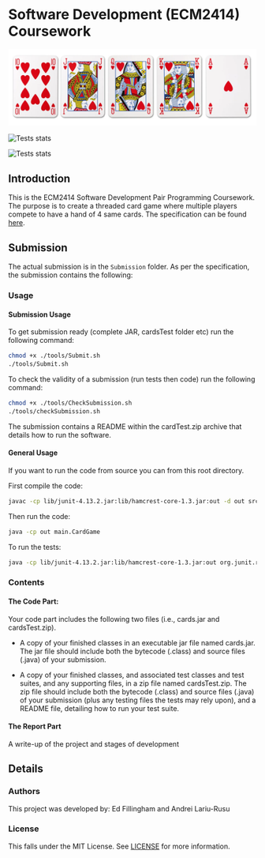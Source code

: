 # Software Development (ECM2414) Coursework

<img src="res/readme_header.png" alt="drawing" width="650"/>

![Tests stats](https://img.shields.io/badge/tests-tests%20failed%3A%200%2C%20passed%3A%2030-success)

![Tests stats](https://img.shields.io/badge/code%20coverage-89%25%20of%20lines-brightgreen)

## Introduction
This is the ECM2414 Software Development Pair Programming Coursework. The purpose is to create
a threaded card game where multiple players compete to have a hand of 4 same cards. 
The specification can be found [here](res/ECM2414-CA-2024.pdf). 

## Submission
The actual submission is in the `Submission` folder. As per the specification, the submission
contains the following:
### Usage
#### Submission Usage
To get submission ready (complete JAR, cardsTest folder etc) run the following command:
```bash
chmod +x ./tools/Submit.sh 
./tools/Submit.sh 
```

To check the validity of a submission (run tests then code) run the following command:
```bash
chmod +x ./tools/CheckSubmission.sh
./tools/checkSubmission.sh
```

The submission contains a README within the cardTest.zip archive that details how to run the software.
#### General Usage
If you want to run the code from source you can from this root directory.

First compile the code:
```bash
javac -cp lib/junit-4.13.2.jar:lib/hamcrest-core-1.3.jar:out -d out src/main/*.java src/tests/*.java
```

Then run the code:
```bash
java -cp out main.CardGame
```

To run the tests:
```bash
java -cp lib/junit-4.13.2.jar:lib/hamcrest-core-1.3.jar:out org.junit.runner.JUnitCore tests.TestSuite
```

### Contents
#### The Code Part:
Your code part includes the following two files (i.e., cards.jar and
cardsTest.zip).

- A copy of your finished classes in an executable jar file named cards.jar. The jar file
should include both the bytecode (.class) and source files (.java) of your
submission.

- A copy of your finished classes, and associated test classes and test suites, and
any supporting files, in a zip file named cardsTest.zip. The zip file should include
both the bytecode (.class) and source files (.java) of your submission (plus any
testing files the tests may rely upon), and a README file, detailing how to run your
test suite.

#### The Report Part 
A write-up of the project and stages of development

## Details
### Authors
This project was developed by: Ed Fillingham and Andrei Lariu-Rusu
### License
This falls under the MIT License. See [LICENSE](LICENSE) for more information.